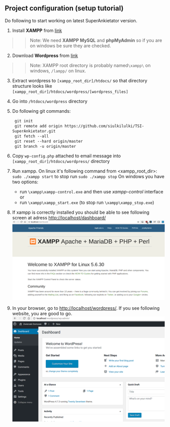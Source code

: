 ## Project configuration (setup tutorial)

Do following to start working on latest SuperAnkietator version.

1. Install **XAMPP** from [link](https://www.apachefriends.org/index.html)

>> Note: We need **XAMPP MySQL** and **phpMyAdmin** so if you are on windows be sure they are checked.
2. Download **Wordpress** from [link](https://wordpress.org/latest.zip)

>> Note: XAMPP root directory is probably named`\xampp\` on windows, `/lampp/` on linux.
3. Extract wordpress to `[xampp_root_dir]/htdocs/` so that directory structure looks like `[xampp_root_dir]/htdocs/wordpress/[wordpress_files]`
4. Go into `/htdocs/wordpress` directory
5. Do following git commands:

        git init
        git remote add origin https://github.com/siulkilulki/TSI-SuperAnkietator.git
        git fetch --all
        git reset --hard origin/master
        git branch -u origin/master
6. Copy `wp-config.php` attached to email message into `[xampp_root_dir]/htdocs/wordpress/` directory
7. Run xampp.
    On linux it's following command from <xampp_root_dir>:
        `sudo ./xampp start` to stop run `sudo ./xampp stop`
    On windows you have two options:
    * run `\xampp\xampp-control.exe` and then use *xampp-control* interface
    or
    * run `\xampp\xampp_start.exe` (to stop run `\xampp\xampp_stop.exe`)
8. If xampp is correctly installed you should be able to see following screen at adress [http://localhost/dashboard/](http://localhost/dashboard/)
![dashboard](dashboard.png)
9. In your browser, go to [http://localhost/wordpress/](http://localhost/wordpress/). If you see following website, you are good to go.
![wordpress_site](wordpress_site.png)
